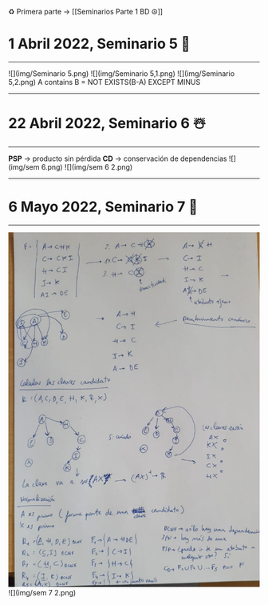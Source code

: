 ♻️ Primera parte -> [[Seminarios Parte 1 BD ☮️]]
# 1 Abril 2022, Seminario 5 🎏
---
![](img/Seminario 5.png)
![](img/Seminario 5,1.png)
![](img/Seminario 5,2.png)
A contains B = NOT EXISTS(B-A) EXCEPT MINUS

---
# 22 Abril 2022, Seminario 6 ☃️
---
**PSP** -> producto sin pérdida
**CD** -> conservación de dependencias
![](img/sem 6.png)
![](img/sem 6 2.png)

---
# 6 Mayo 2022, Seminario 7 🍪
---
![](img/sem7.png)
![](img/sem 7 2.png)